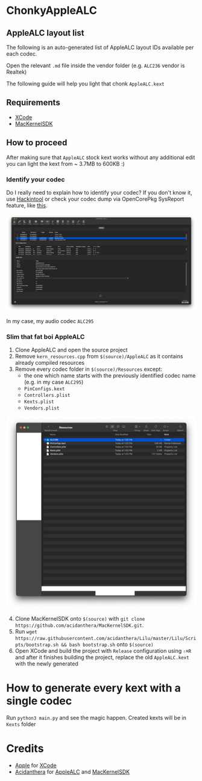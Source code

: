 # ChonkyAppleALC

## AppleALC layout list

The following is an auto-generated list of AppleALC layout IDs available per each codec.

Open the relevant `.md` file inside the vendor folder (e.g. `ALC236` vendor is Realtek)

The following guide will help you light that chonk `AppleALC.kext`
## Requirements

- [XCode](https://developer.apple.com/xcode/)
- [MacKernelSDK](https://github.com/acidanthera/MacKernelSDK)

## How to proceed

After making sure that `AppleALC` stock kext works without any additional edit you can light the kext from ~ 3.7MB to 600KB :)

### Identify your codec

Do I really need to explain how to identify your codec? If you don't know it, use [Hackintool](https://github.com/headkaze/Hackintool) or check your codec dump via OpenCorePkg SysReport feature, like [this](https://github.com/dreamwhite/dell-inspiron-5370-hackintosh/blob/c8e6abd9207414e9073fa9ccc84eca4b8d21d220/Docs/SysReport/SysReport/Audio/Codec0.txt#L4).

![](/.assets/images/hackintool.png)

In my case, my audio codec `ALC295`

### Slim that fat boi AppleALC

1. Clone AppleALC and open the source project
2. Remove `kern_resources.cpp` from `$(source)/AppleALC` as it contains already compiled resources
3. Remove every codec folder in `$(source)/Resources` except:
    - the one which name starts with the previously identified codec name (e.g. in my case `ALC295`)
    - `PinConfigs.kext`
    - `Controllers.plist`
    - `Kexts.plist`
    - `Vendors.plist`

![](/.assets/images/resources.png)

4. Clone MacKernelSDK onto `$(source)` with `git clone https://github.com/acidanthera/MacKernelSDK.git`.
5. Run `wget https://raw.githubusercontent.com/acidanthera/Lilu/master/Lilu/Scripts/bootstrap.sh && bash bootstrap.sh` onto `$(source)`
6. Open XCode and build the project with `Release` configuration using `⇧⌘R` and after it finishes building the project, replace the old `AppleALC.kext` with the newly generated

# How to generate every kext with a single codec

Run `python3 main.py` and see the magic happen.
Created kexts will be in `Kexts` folder
# Credits

- [Apple](https://apple.com) for [XCode](https://developer.apple.com/xcode/)
- [Acidanthera](https://github.com/acidanthera) for [AppleALC](https://github.com/acidanthera/AppleALC) and [MacKernelSDK](https://github.com/acidanthera/MacKernelSDK)